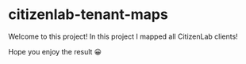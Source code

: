 # citizenlab-tenant-maps
Welcome to this project! In this project I mapped all CitizenLab clients! 

Hope you enjoy the result 😀

